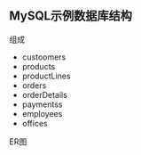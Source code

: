## MySQL示例数据库结构

组成

- custoomers
- products
- productLines
- orders
- orderDetails
- paymentss
- employees
- offices



ER图 